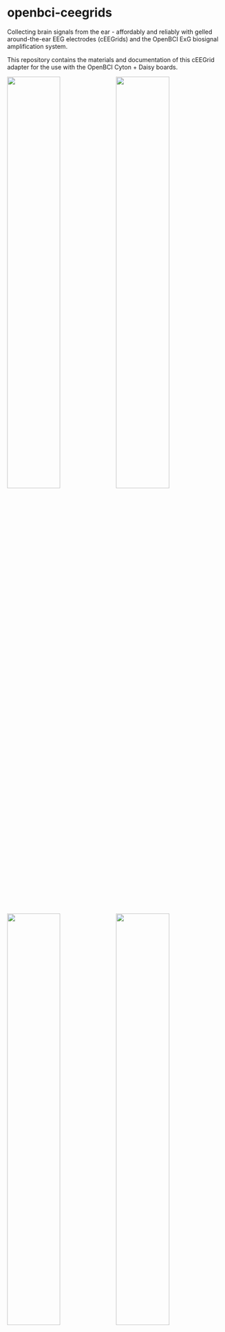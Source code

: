 # openbci-ceegrids
Collecting brain signals from the ear - affordably and reliably with gelled around-the-ear EEG electrodes (cEEGrids) and the OpenBCI ExG biosignal amplification system.

This repository contains the materials and documentation of this cEEGrid adapter for the use with the OpenBCI Cyton + Daisy boards. 

<img src="./imgs/v4-4.jpg" width="49.5%"/> <img src="./imgs/v4-5.jpg" width="49.5%"/> 

<img src="./imgs/v4-6.jpg" width="49.5%"/> <img src="./imgs/v4-1.jpg" width="49.5%"/>

<img src="./imgs/v4-2.jpg" width="49.5%"/> <img src="./imgs/v4-3.jpg" width="49.5%"/>

## Version Updates

This fourth version of the OpenBCI cEEGrid Adapter features:

- **Better Battery Access & Storage:** by taking away the bottom coverage slightly, users can more easily (dis-) connect a battery for charging.
- **Sturdier Body:** By improving tolerances, wall thickness and locking mechanisms, the cover is now much stronger.
- **Better Usability with Baseball Caps:** Through a re-design of the bottom clip, the system can now be used with baseball caps and headbands more easily and reliably.

- The initial technical evaluation of the system has been published in the journal [Brain-Computer Interfaces in 2021](https://doi.org/10.1080/2326263X.2021.1972633)
- For the documentation of the cEEGrid development please refer to the [cEEGrid developers website](https://uol.de/psychologie/abteilungen/ceegrid) or the publication by [Debener et al. 2015](https://www.nature.com/articles/srep16743).
- The project is part of the [KIT Earables Community](https://earables.teco.edu/)
- We will keep making all the materials and documentation available. To make the system more readily available, we also offer to source the materials for you. So if you'd like to save some time, just check out [this website](https://exgtools.expeeeriments.io/).

<a href="https://exgtools.expeeeriments.io/" target="_blank">
	<img src="./imgs/kitComponents.png" alt="Components of the OpenBCI-cEEGrid System" width="49.5%"/>
</a>

<a href="https://exgtools.expeeeriments.io/" target="_blank">
	<img src="./imgs/elecReplacements.png" alt="Gold-plated cEEGrid Replacement Electrodes" width="49.5%"/>
</a>

------

## Materials

| Amount | Part   Description                                                  | Instance /   Reference                                                                                               |
|--------|---------------------------------------------------------------------|----------------------------------------------------------------------------------------------------------------------|
| 1      | OpenBCI Cyton Board + Daisy Shield   (Biosignal Acquisition Boards) | Available from <a href="https://shop.openbci.com/collections/frontpage/products/cyton-daisy-biosensing-boards-16-channel?variant=38959256526" target="_blank">OpenBCI</a>              |
| 2      | cEEGrid Electrodes                                                  | Gold-Plated cEEGrids from <a href="https://exgtools.expeeeriments.io/" target="_blank">us</a> or Silver/Silver-Chloride cEEGrids through <a>sales@tmsi.com</a>; Check <a href="https://doi.org/10.1002/nano.202100345" target="_blank">Kurniawan et al. 2022</a> for a material comparison                                          |
| 1      | cEEGrid Sticker Applicator Form                              	   | Custom [3D-Print Files](./stl/) available in this repository                   |
| 2      | Printed   Circuit Boards                                            | Custom [PCB File](./pcb/) available in this repository; Can be manufactured on demand, e.g. at   https://aisler.net/                                                                                                                                                                 |
| 1      | Re-designed Cyton + Daisy Board Mounts                              | Custom [3D-Print Files](./stl/) available in this repository                   |
| 2      | Mini Edge Card Socket                                               | SAMTEC MB1-120-01-L-S-01-SL-N –   configurable at https://www.samtec.com/products/mb1                                |
| 20     | Pin Headers                                                         | Here we used a 10-pin angled SMD header, with 2.54 inch pitch, e.g. available from Harwin Inc. (MPN: M20-8891045) |
| 20     | Jumper Cables                                                       | Here we used short (3 inch) female/female jumper wires, e.g. available at   https://www.adafruit.com/product/1951  |
| 1      | Lithium Ion Polymer Battery - 3.7v 500mAh (JST-PH Connector)        | Available for example at: https://www.adafruit.com/product/1578 |

------

## Assembly & Use Instructions
The kit is comprised of three main components: (1) The OpenBCI Cyton microcontroller with the Daisy 
shield that enables the low-cost mobile biosignal acquisition (e.g. EEG, ECG, or EMG), (2) the cEEGrid electrodes, a set 
of flex-printed electrodes in a c-shaped form that can be placed around a person’s ear using adhesives, and 
(3) the printed circuit board (PCB) that transmits the signal from the applied cEEGrids to an amplifier (the adapter).

### Manufacturing the Components
To produce the plastic components (bottom and top board covers and cEEGrid sticker applicator - [3D-Print Files](./stl/)), FDM 3D-printing can be used 
with a standard 0.4 mm nozzle diameter and 0.2 mm layer height. Rather slow print speeds (e.g. 40 mm/s) should be used as the parts have fine details.

To assemble a cEEGrid adapter PCB, three parts are required, a contact point that connects to the cEEGrid pins (2mm pitch – 
used here is a mini edge card socket by the company SAMTEC), a PCB, and a set of male  or female pin headers with 2.54mm pitch 
(10 pins, single row). The parts can be joined using a soldering iron. To facilitate the soldering of the mini edge card socket 
to the PCB and to lower the risk of bridges it is recommended that every second pin (but starting with the first pin) of the card 
socket is removed before assembling the connector. Extensive instructions for this assembly and for the use of the cEEGrids are 
provided by the cEEGrid developers at: https://uol.de/neuropsychologie/howtoconnect.


### Assembly of the Kit
#### Channel Selection
Before you get started with the assembly, you need to decide which cEEGrid electrodes you want to use in your recording.
Each cEEGrid electrode comes with 10 electrodes (so 20 in total on both ears), but the OpenBCI Cyton+Daisy can only record from
up to 16 channels (+ REF & GND electrodes). Therefore, you need to decide which electrodes to use. For starters, we recommend 
the following default layout that provides fairly even coverage by excluding channel L3 & R3, and using channel L6 as REF and R6 as GND. 
A similar configuration was used in the validation study in [Brain-Computer Interfaces in 2021](https://doi.org/10.1080/2326263X.2021.1972633) for the cEEGrid OpenBCI combination.
If you want to highlight the configuration that you used in a publication, you may use the [PowerPoint](./res/) from this repository for a figure.

#### Connecting the Adapter PCB
The figure below shows how you should route the jumper cables from the adapter PCB to the Cyton+Daisy boards for the configuration mentioned above.

<img src="./imgs/cEEGridMappings.png" width="98%">

We recommend connecting the left ear to the Cyton pins (channel 1-8 in the OpenBCI GUI) and the right ear 
to the Daisy pins (channel 9-16 in the OpenBCI GUI). We also recommend maintaining the colour coding to keep 
track of which electrodes are being used and which are left out (see a screenshot of the OpenBCI GUI below.

Start by placing the connector PCBs in their respective slots. Gently pull on the edges of these slots to allow the PCBs to slide in.

<img src="./imgs/v4-7.jpg" width="49.5%"/>

Then connect the jumper cables. Make sure to route the jumper wires in a way that the cables will run below the Cyton board (not above it).
To set REF & GND, connect the designated electrodes/pins (here R4a and R4b) to the bottom SRB (for REF) and bottom BIAS (for GND) pins on the Cyton. Beware that the Cyton and Daisy boards need to be connected using a y-splitter cable that comes with the Cyton+Daisy kit (or can be purchased in the OpenBCI shop at: https://shop.openbci.com/products/y-splitter-cable).
This is the default setup for the Cyton+Daisy to collect EEG data (see also: https://docs.openbci.com/GettingStarted/Biosensing-Setups/EEGSetup/)

<img src="./imgs/v4-8.jpg" width="49.5%"/> <img src="./imgs/v4-9.jpg" width="49.5%"/>

Next, put the top enclosure on and stack the Daisy on top of the Cyton board. 
<img src="./imgs/v4-10.jpg" width="49.5%"/> <img src="./imgs/v4-11.jpg" width="49.5%"/>

Almost there now, you just need to add a battery.

#### Connecting the Battery
As a power supply, use a 400 or 500mAh lithium-ion rechargeable battery pack. Simply plug the battery into the JST-PH connector that is accesible from the bottom of the case. Then, stow away the battery in the case by sliding it in through the large opening on the bottom cover. 

<img src="./imgs/v4-12.jpg" width="49.5%"/> <img src="./imgs/v4-13.jpg" width="49.5%"/>

Voilà, you are set up, attach to your hat and get recording!

#### Wearing Solution
Attach the system to your preferred mounting solution (a headband, cap, hat, VR lenses, or similar) and start your recording. For laboratory recordings we recommend using a simple headband. Here, especially a thin one works perfectly and does not produce a warming sensation. For field settings, we recommend using a baseball cap to blend more naturally in everyday situations.

<img src="./imgs/v4-5.jpg" width="49.5%"/> <img src="./imgs/v4-6.jpg" width="49.5%"/>

### Setting up a Recording
Haven't used cEEGrids before? No problem, we got you covered with the use instructions below. 

Important note: We are using gold-plated cEEGrids whereas the original cEEGrids used an Ag/AgCl plating that is commonly used in EEG systems. The use and design is otherwise exactly the same, so you can also decide which ones to use.

<img src="./imgs/v4-14.jpg" width="49.5%"/> <img src="./imgs/v4-15.jpg" width="49.5%"/>

Worried about the recording suitability? Recent research (https://doi.org/10.1002/nano.202100345) highlights lower impedance of gold (Au) electrodes in the 1-1000Hz region than Ag/AgCl (but higher impedances <1Hz). So, for most EEG and EMG recordings, these gold-plated electrodes are a fantastic alternative!

#### Attaching cEEGrids
Ok, so now that you have your kit set up and are ready to conduct a recording, you need to prepare and apply the cEEGrid electrodes. Here, we are following the instructions by the cEEGrid developers (see: https://uol.de/neuropsychologie/howtouse). They have also produced a set of video instructions: https://uol.de/en/psychology/neurophysiology/resources/ceegrid-video-tutorial. For completeness, we detail the cEEGrid application steps here as well. 

In a first step, make sure you have two cEEGrids ready. That means, you should attach a new set of stickers with the help of the sticker applicator. Make sure, to attach the sticker on the correct side (the side where the gold pads are exposed). Place the cEEGrid in the applicator form, remove the liner on one side of the sticker and attach it from the outside inwards. Make sure that the holes are leaving the electrode pads uncovered.

<img src="./imgs/v4-16.jpg" width="49.5%"/> <img src="./imgs/v4-17.jpg" width="49.5%"/>

Next, take off the other side of the sticker and leave the electrode lying on a table with the adhesive exposed. We prefer adding the gel after this step to not accidentally remove it when taking off the sticker liner afterwards. Add a lentil-sized amount of electrolyte to each individual electrode pad using the syringe. We use Abrasiv Plus from OneStep, but other electrolytes should work as well.

<img src="./imgs/v4-18.jpg" width="49.5%"/> <img src="./imgs/v4-19.jpg" width="49.5%"/>

Now, get the participant's skin ready and apply the electrode. It is recommended to clean the skin around the ear with an alcohol pad to remove oily residues that can lower the signal-to-noise ratio (SNR) of your recordings due to higher impedances at the electrode-skin interface. Ask the participant to keep hair away from the ear and gently apply the cEEGrid. The grid is perfectly positioned when it is not touching the pinna (outer-ear).

<img src="./imgs/v4-20.jpg" width="49.5%"/> <img src="./imgs/v4-21.jpg" width="49.5%"/>

Plug in the cEEGrids (gold plates facing towards the head) into the edge card sockets and you are ready to start recording! 

<img src="./imgs/v4-22.jpg" width="49.5%"/> <img src="./imgs/v4-23.jpg" width="49.5%"/>

#### Starting a Recording
To start a recording, open OpenBCI GUI with the 16 channel configuration and connect the Cyton+Daisy boards. You can click "Start Data Stream" to see the signals coming in. Before you record the data, you should conduct some initial signal quality checks. 

As a first indicator, you will see, if all channels are showing similar signals and amplitudes. As the cEEGrid electrodes are close to each other, the signals will be similar (but not exactly the same!). If you see individual flat or heavily fluctuating channels in isolation, these electrode pads might need a bit more gel. If two or more channels next to each other are flat, you probably have accidentally created a gel bridge, shortening the two channels. In that case, you unfortunately have to detach the cEEGrid, clean off the gel, and then re-apply it.

As another signal quality check, you should inspect the channel impedances to get a more accurate SNR metric. Switch to the "Cyton Signal" widget and click the "Check all Channels" button. This checks the impedance on each channel iteratively (see also: https://docs.openbci.com/Software/OpenBCISoftware/GUIDocs/#impedance-testing). Beware that the impedances may take a little while to settle, similarly to cap-based EEG. With good skin cleaning and adequate amount of gel you should be getting impedances between 10 and 50 kOhm.

Ok, and that is it! When you are satisfied with your impedances and signal qualities, click the "Start Data Stream" button again and enjoy collecting cEEGrid data! If you are looking for inspiration, check out some of the documented cases below!

<img src="./imgs/OpenBCIGUI-cEEGridRecording.png" width="98%">

#### Cleaning / Re-using the cEEGrids
If handled properly a cEEGrid can be re-used a few times. After removal from the partcipant, carefully remove the used adhesive sticker. Try to not scratch the electrode pads during removal. Then, clean the grid very gently under running water. Make sure to rinse off all the gel. Do not rub the electrode pads and do not use any chemicals for cleaning. Dry the cleaned cEEGrid gently with a tissue and store it in a dark place, protected from light.

<img src="./imgs/v4-24.jpg" width="49.5%"/> <img src="./imgs/v4-25.jpg" width="49.5%"/>

------

## Application Examples
### Documented Capabilities
This recording system has been demonstrated to replicate well-known and previously documented neural activity findings (Knierim et al. 2021a). 
Specifically, the former authors documented the blocking of visual input from closing the eyes in occipital brain regions 
(the so-called Berger effect), and the modulation of higher frequency ranges from changes in mental workload. 
These observations have previously been established for the cEEGrid electrodes with other amplifiers (e.g., the MBT Smarting Mobi) (Bleichner & Debener 2017, Debener et al. 2015, Wascher et al 2019). 
In addition, other relatively large amplitude phenomena have been observed with the OpenBCI-cEEGrid system. 
Thereby, the distinctive patterns of various facial muscle activities have been found to be captured and differentiated well (Knierim et al. 2021b, 2021c).

### Use Case: Daytime Bruxism detection
Here, we want to highlight a promising and relevant use case for this system, which is detecting bruxism events. 
Bruxism is the repetitive clenching or grinding of the teeth, a condition associated with multiple physiological and 
psychological health issues, including fractures, erosion of the teeth, headaches, stress, and anxiety. 
Bruxism occurs during the day and the night (sleep bruxism). Even though prevalence for awake bruxism (AB) is relatively 
high among adults (22-30% - compared to sleep bruxism - SB: 1-15%), its detection and intervention have been researched sparsely. 
AB detection challenges are that bruxing events need to be differentiated from a variety of other facial activities and 
that daily recordings need to occur inconspicuously and ergonomically. For this reason, previous work (Knierim et al. 2021c) explored whether 
the cEEGrids can be used with the OpenBCI amplifier as an effective approach to detect bruxing events using machine learning. 
While this previous work reported promising classification performances (F1-Scores of 0.73 to 0.90 for identifying 
posed bruxing events vs. 13 other posed facial activities), it relied on single-session within-subject classification, 
which imposes a central limitation towards generalizability and applicability of the detection approach for real-life 
AB detection. 

Thus, to further explore the utility of the herein reported sensing system, we extended this previous work by a more 
complex, multi-session data collection. One participant completed an experiment three times on three separate days in 
which 28 facial activities were posed (two of which are jaw clenching activities - see the following figure). 
The experimental protocol was highly similar to that reported in (Knierim et al. 2021c).

<img src="./imgs/bruxismExpProcedure.png" width="98%"/>

The recorded signals were labeled according to the corresponding experiment phase and trial (with a shift of 350ms for 
onset/offset of the facial activity per trial). Afterwards, to mimic the process of a live (online) classification system, 
the data were epoched as non-overlapping 1-second windows. An epoch was considered to contain a bruxism event if ≥50% 
of the epoch samples were previously labeled as containing a bruxism episode. Each epoch was then pre-processed using: 
(1) mean-centering of the channel, (2) band-pass filtering (5-62 Hz IIR), and (3) notch filtering (50 Hz IIR). 
Next, a range of features was extracted for each channel and epoch: (1) Hjorth Activity, (2) Hjorth Complexity, 
(3) Hjorth Mobility, (4) Absolute Amplitude Maximum, (5) Absolute Amplitude Sum, (6) Higuchi Fractal Dimension, 
(7) Petrosian Fractal Dimension. Overall, that lead to a dataset of 9944 epochs (first recording = 3350, 
second recording = 3315, third recording = 3279) and 16 (channels) * 7 features = 112 features. Two of the recordings 
were first combined to create a diversified training data set. The third recording was held out as a test data set. 
To optimize the classifier, five-fold stratified cross-validation was performed using the training data. 
SMOTE oversampling was used to deal with the imbalanced distribution of classes. All the features were z-standardized 
and classified with an AdaBoost model. Finally, the model was assessed by predicting the unseen test data from the 
third recording session. This resulted in an F1-Score of 0.73 (Recall: 0.74, Precision: 0.72) for the prediction of 
bruxing events vs all other 26 classes.

These results indicate that, while further improvements can be made, the OpenBCI-cEEGrid recording system appears as a 
viable solution to observe the occurrence of bruxing events. In the spirit of sharing the content of our research, 
the [recorded data and the Python code](./code/) for a simple live bruxism detection system are provided with the article. 

Take a look at this video to see the live biofeedback system in action:

<a href="./video/bruxismDemo.mp4">
	<img src="./video/bruxismDemo.png"/>
</a>

------

## Publications
### With this System
- Knierim, M. T., Bleichner, M. G., & Reali, P. (2023). A Systematic Comparison of High-End and Low-Cost EEG Amplifiers for Concealed, Around-the-Ear EEG Recordings. Sensors, 23(9), 4559. https://doi.org/10.3390/s23094559
- Knierim, M.T., Schemmer, M., Bauer, N. (2022)a. A Simplified Design of a cEEGrid Ear-Electrode Adapter for the OpenBCI Biosensing Platform. HardwareX. [e00357] DOI: <a href="https://doi.org/10.1016/j.ohx.2022.e00357" target="_blank">https://doi.org/10.1016/j.ohx.2022.e00357</a>
- Knierim, M. T., Bartholomeyczik, K., Nieken, P., & Weinhardt, C. (2022)b. Could we Predict Flow from Ear-EEG?. In 2022 10th International Conference on Affective Computing and Intelligent Interaction Workshops and Demos (ACIIW) 2022, 1-6. DOI: <a href="https://doi.org/10.1109/ACIIW57231.2022.10086037" target="_blank">https://doi.org/10.1109/ACIIW57231.2022.10086037</a>
- Bartholomeyczik, K., Knierim, M. T., Nieken, P., Seitz, J., Stano, F., & Weinhardt, C. (2022) Flow in Knowledge Work: An Initial Evaluation of Flow Psychophysiology Across Three Cognitive Tasks. Proceedings of the NeuroIS Retreat 2022, 30-41. DOI: <a href="https://doi.org/10.1007/978-3-031-13064-9_3" target="_blank">https://doi.org/10.1007/978-3-031-13064-9_3</a>
- Knierim, M. T., Berger, C., & Reali, P. (2021)a. Open-source concealed EEG data collection for Brain-computer-interfaces - neural observation through OpenBCI amplifiers with around-the-ear cEEGrid electrodes. Brain-Computer Interfaces, 8(4), 161-179. DOI: <a href="https://doi.org/10.1080/2326263X.2021.1972633" target="_blank">https://doi.org/10.1080/2326263X.2021.1972633</a>
- Knierim, M. T., Schemmer, M., & Perusquía-Hernández, M. (2021)b. Exploring the recognition of facial activities through around-the-ear electrode arrays (cEEGrids). Proceedings of the NeuroIS Retreat 2021, 47-55. DOI: <a href="https://doi.org/10.1007/978-3-030-88900-5_6" target="_blank">https://doi.org/10.1007/978-3-030-88900-5_6</a>
- Knierim, M. T., Schemmer, M., & Woehler, D. (2021)c. Detecting Daytime Bruxism Through Convenient and Wearable Around-the-Ear Electrodes. Proceedings of the International Conference on Applied Human Factors and Ergonomics 2021, 26-33. DOI: <a href="https://doi.org/10.1007/978-3-030-80091-8_4" target="_blank">https://doi.org/10.1007/978-3-030-80091-8_4</a>

### With other Amplifiers
- Debener, S., Emkes, R., De Vos, M., and Bleichner, M. (2015). Unobtrusive ambulatory EEG using a smartphone and flexible printed electrodes around the ear. Sci. Rep. 5, 1–11. DOI: <a href="https://doi.org/10.1038/srep16743" target="_blank">https://doi.org/10.1038/srep16743</a>
- Bleichner, M. G., and Debener, S. (2017). Concealed, unobtrusive ear-centered EEG acquisition: Ceegrids for transparent EEG. Front. Hum. Neurosci. 11, 1–14. DOI: <a href="https://doi.org/10.3389/fnhum.2017.00163" target="_blank">https://doi.org/10.3389/fnhum.2017.00163</a>
- Mikkelsen, K. B., Ebajemito, J. K., Bonmati-Carrion, M. A., Santhi, N., Revell, V. L., Atzori, G., della Monica, C., Debener, S. Dijk, D. J., Sterr, A., and de Vos, M. (2019). Machine-learning-derived sleep–wake staging from around-the-ear electroencephalogram outperforms manual scoring and actigraphy. J. Sleep Res. 28, 2. DOI: <a href="https://doi.org/10.1111/jsr.12786" target="_blank">https://doi.org/10.1111/jsr.12786</a>
- Sterr A., Ebajemito, J. K., Mikkelsen, K. B., Bonmati-Carrion, M. A., Santhi, N., della Monica, C., Grainger, L., Atzori, G., Revell, V., Debener, S., Dijk, D. J., De Vos, M. (2018). Sleep EEG derived from behind- the-ear electrodes (cEEGrid) compared to standard polysomnography: A proof of concept study. Front. Hum. Neurosci. 12, 1–9. DOI: <a href="https://doi.org/10.3389/fnhum.2018.00452" target="_blank">https://doi.org/10.3389/fnhum.2018.00452</a>
- Wascher, E., Arnau, S., Reiser, J. E., Rudinger, G., Karthaus, M., Rinkenauer, G., Dreger, F., and Getzmann, S. (2019). Evaluating Mental Load During Realistic Driving Simulations by Means of Round the Ear Electrodes. Front. Neurosci. 13, 1–11. DOI: <a href="https://doi.org/10.3389/fnins.2019.00940" target="_blank">https://doi.org/10.3389/fnins.2019.00940</a>
- Getzmann, S., Reiser, J. E., Karthaus, M., Rudinger, G., & Wascher, E. (2021). Measuring correlates of mental workload during simulated driving using ceegrid electrodes: a test–retest reliability analysis. Frontiers in neuroergonomics, 2, 729197. <a href="https://doi.org/10.3389/fnrgo.2021.729197" target="_blank">https://doi.org/10.3389/fnrgo.2021.729197</a>
- Garrett, M., Debener, S., & Verhulst, S. (2019). Acquisition of subcortical auditory potentials with around-the-ear cEEGrid technology in normal and hearing impaired listeners. Frontiers in neuroscience, 13, 730. DOI: <a href="https://doi.org/10.3389/fnins.2019.00730" target="_blank">https://doi.org/10.3389/fnins.2019.00730</a>
- Jaeger, M., Mirkovic, B., Bleichner, M. G., & Debener, S. (2020). Decoding the attended speaker from EEG using adaptive evaluation intervals captures fluctuations in attentional listening. Frontiers in Neuroscience, 14, 603. DOI: <a href="https://doi.org/10.3389/fnins.2020.00603" target="_blank">https://doi.org/10.3389/fnins.2020.00603</a>
- Mirkovic, B., Bleichner, M. G., De Vos, M., & Debener, S. (2016). Target speaker detection with concealed EEG around the ear. Frontiers in neuroscience, 10, 349. DOI: <a href="https://doi.org/10.3389/fnins.2016.00349" target="_blank">https://doi.org/10.3389/fnins.2016.00349</a>
- Nogueira, W., Dolhopiatenko, H., Schierholz, I., Büchner, A., Mirkovic, B., Bleichner, M. G., & Debener, S. (2019). Decoding selective attention in normal hearing listeners and bilateral cochlear implant users with concealed ear EEG. Frontiers in neuroscience, 13, 720. DOI: <a href="https://doi.org/10.3389/fnins.2019.00720" target="_blank">https://doi.org/10.3389/fnins.2019.00720</a>

### Citation
```bib
@article{10.1080/2326263X.2021.1972633,
  title={Open-source concealed EEG data collection for Brain-computer-interfaces-neural observation through OpenBCI amplifiers with around-the-ear cEEGrid electrodes},
  author={Knierim, Michael Thomas and Berger, Christoph and Reali, Pierluigi},
  journal={Brain-Computer Interfaces},
  volume={8},
  number={4},
  pages={161--179},
  year={2021},
  publisher={Taylor \& Francis}
}
```